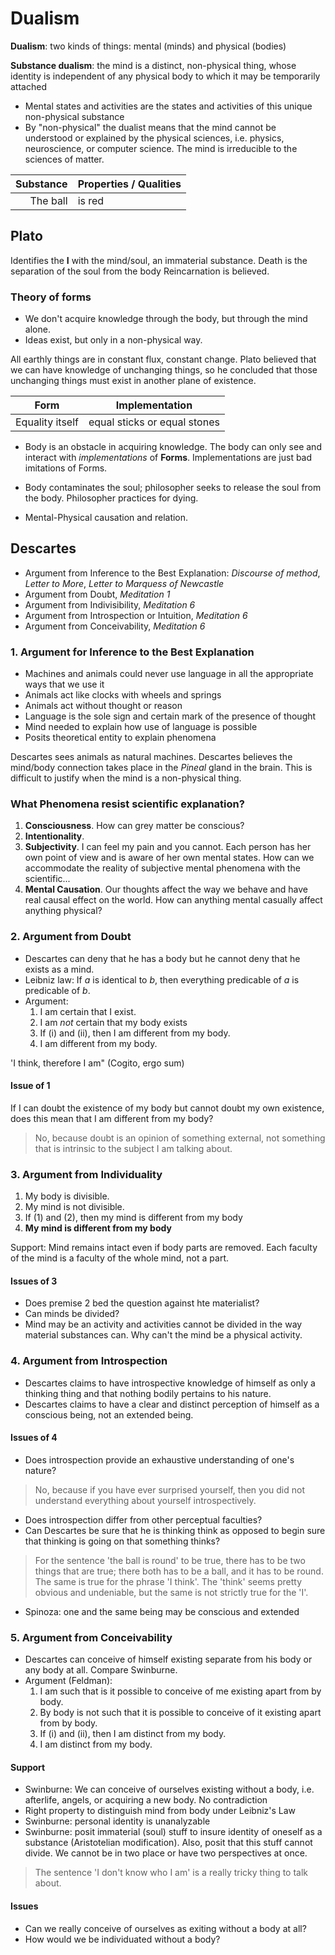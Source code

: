 # Dualism

**Dualism**: two kinds of things: mental (minds) and physical (bodies)

**Substance dualism**: the mind is a distinct, non-physical thing, whose identity is independent of any physical body to which it may be temporarily attached

- Mental states and activities are the states and activities of this unique non-physical substance
- By "non-physical" the dualist means that the mind cannot be understood or explained by the physical sciences, i.e. physics, neuroscience, or computer science. The mind is irreducible to the sciences of matter.

| Substance | Properties / Qualities |
| --: | :-- |
| The ball | is red |

## Plato

Identifies the **I** with the mind/soul, an immaterial substance.
Death is the separation of the soul from the body
Reincarnation is believed.

### Theory of forms

- We don't acquire knowledge through the body, but through the mind alone.
- Ideas exist, but only in a non-physical way.

All earthly things are in constant flux, constant change. Plato believed that we can have knowledge of unchanging things, so he concluded that those unchanging things must exist in another plane of existence.

| Form | Implementation |
| :-: | :-: |
| Equality itself | equal sticks or equal stones |

- Body is an obstacle in acquiring knowledge. The body can only see and interact with *implementations* of **Forms**. Implementations are just bad imitations of Forms.

- Body contaminates the soul; philosopher seeks to release the soul from the body. Philosopher practices for dying.

- Mental-Physical causation and relation.

## Descartes

- Argument from Inference to the Best Explanation: *Discourse of method*, *Letter to More*, *Letter to Marquess of Newcastle*
- Argument from Doubt, *Meditation 1*
- Argument from Indivisibility, *Meditation 6*
- Argument from Introspection or Intuition, *Meditation 6*
- Argument from Conceivability, *Meditation 6*

### 1. Argument for Inference to the Best Explanation

- Machines and animals could never use language in all the appropriate ways that we use it
- Animals act like clocks with wheels and springs
- Animals act without thought or reason
- Language is the sole sign and certain mark of the presence of thought
- Mind needed to explain how use of language is possible
- Posits theoretical entity to explain phenomena

Descartes sees animals as natural machines.
Descartes believes the mind/body connection takes place in the *Pineal* gland in the brain. This is difficult to justify when the mind is a non-physical thing.

### What Phenomena resist scientific explanation?

1. **Consciousness**. How can grey matter be conscious?
1. **Intentionality**.
1. **Subjectivity**. I can feel my pain and you cannot. Each person has her own point of view and is aware of her own mental states. How can we accommodate the reality of subjective mental phenomena with the scientific...
1. **Mental Causation**. Our thoughts affect the way we behave and have real causal effect on the world. How can anything mental casually affect anything physical?

### 2. Argument from Doubt

- Descartes can deny that he has a body but he cannot deny that he exists as a mind.
- Leibniz law: If *a* is identical to *b*, then everything predicable of *a* is predicable of *b*.
- Argument:
    1. I am certain that I exist.
    1. I am *not* certain that my body exists
    1. If (i) and (ii), then I am different from my body.
    1. I am different from my body.

'I think, therefore I am" (Cogito, ergo sum)

#### Issue of 1

If I can doubt the existence of my body but cannot doubt my own existence, does this mean that I am different from my body?

> No, because doubt is an opinion of something external, not something that is intrinsic to the subject I am talking about.

### 3. Argument from Individuality

1. My body is divisible.
1. My mind is not divisible.
1. If (1) and (2), then my mind is different from my body
1. **My mind is different from my body**

Support: Mind remains intact even if body parts are removed. Each faculty of the mind is a faculty of the whole mind, not a part.

#### Issues of 3

- Does premise 2 bed the question against hte materialist?
- Can minds be divided?
- Mind may be an activity and activities cannot be divided in the way material substances can. Why can't the mind be a physical activity.

### 4. Argument from Introspection

- Descartes claims to have introspective knowledge of himself as only a thinking thing and that nothing bodily pertains to his nature.
- Descartes claims to have a clear and distinct perception of himself as a conscious being, not an extended being.

#### Issues of 4

- Does introspection provide an exhaustive understanding of one's nature?

> No, because if you have ever surprised yourself, then you did not understand everything about yourself introspectively.

- Does introspection differ from other perceptual faculties?
- Can Descartes be sure that he is thinking think as opposed to begin sure that thinking is going on that something thinks?

> For the sentence 'the ball is round' to be true, there has to be two things that are true; there both has to be a ball, and it has to be round. The same is true for the phrase 'I think'. The 'think' seems pretty obvious and undeniable, but the same is not strictly true for the 'I'.

- Spinoza: one and the same being may be conscious and extended

### 5. Argument from Conceivability

- Descartes can conceive of himself existing separate from his body or any body at all. Compare Swinburne.
- Argument (Feldman):
    1. I am such that is it possible to conceive of me existing apart from by body.
    1. By body is not such that it is possible to conceive of it existing apart from by body.
    1. If (i) and (ii), then I am distinct from my body.
    1. I am distinct from my body.

#### Support

- Swinburne: We can conceive of ourselves existing without a body, i.e. afterlife, angels, or acquiring a new body. No contradiction
- Right property to distinguish mind from body under Leibniz's Law
- Swinburne: personal identity is unanalyzable
- Swinburne: posit immaterial (soul) stuff to insure identity of oneself as a substance (Aristotelian modification). Also, posit that this stuff cannot divide. We cannot be in two place or have two perspectives at once.

> The sentence 'I don't know who I am' is a really tricky thing to talk about.

#### Issues

- Can we really conceive of ourselves as exiting without a body at all?
- How would we be individuated without a body?
